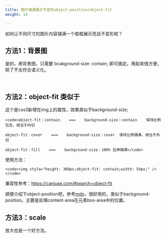 ```yaml
---
title: 图片铺满展示不变形object-position/object-fit
weight: 14

---
```


  如何让不同尺寸的图片内容铺满一个框框展示而且不变形呢？

## 方法1：背景图

是的，用背景图，只需要 bcakground-size: contain; 即可搞定。用起来很方便，除了不太符合语义化。

&nbsp;

## 方法2：object-fit 类似于

这个是css3新增在img上的属性，效果类似于background-size;

    <code>object-fit：contain    ===    background-size：contain    保持比例包含，相当于内切
    
    object-fit：cover    ===    background-size：cover  保持比例铺满，相当于外切
    
    object-fit：fill    ===    background-size：100% 拉伸铺满</code>

使用方法：

    <code><img style="height: 360px;object-fit: contain;width: 54px;" />
    </code>

兼容性参考：https://caniuse.com/#search=object-fit

顺便介绍下object-position吧，参考[mdn][1]，很好用的，类似于background-position。主要是处理content-area在元素box-area中的位置。

## 方法3：scale

放大也是一个好方法。

<audio style="display: none;" controls="controls"></audio>

<audio style="display: none;" controls="controls"></audio>

<audio style="display: none;" controls="controls"></audio>

<audio style="display: none;" controls="controls"></audio>

<audio style="display: none;" controls="controls"></audio>

<audio style="display: none;" controls="controls"></audio>

 [1]: https://developer.mozilla.org/en-US/docs/Web/CSS/object-position
